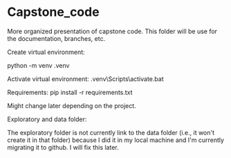 # Capstone_code
More organized presentation of capstone code. This folder will be use for the documentation, branches, etc. 



Create virtual environment:

python -m venv .venv

Activate virtual environment:
.venv\Scripts\activate.bat


Requirements:
pip install -r requirements.txt

Might change later depending on the project.


Exploratory and data folder:

The exploratory folder is not currently link to the data folder (i.e., it won't create it in that folder) because I did it in my local machine and I'm currently migrating it to github. I will fix this later.